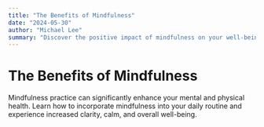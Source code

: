 ```yaml
---
title: "The Benefits of Mindfulness"
date: "2024-05-30"
author: "Michael Lee"
summary: "Discover the positive impact of mindfulness on your well-being."
---
```


# The Benefits of Mindfulness

Mindfulness practice can significantly enhance your mental and physical health. Learn how to incorporate mindfulness into your daily routine and experience increased clarity, calm, and overall well-being.